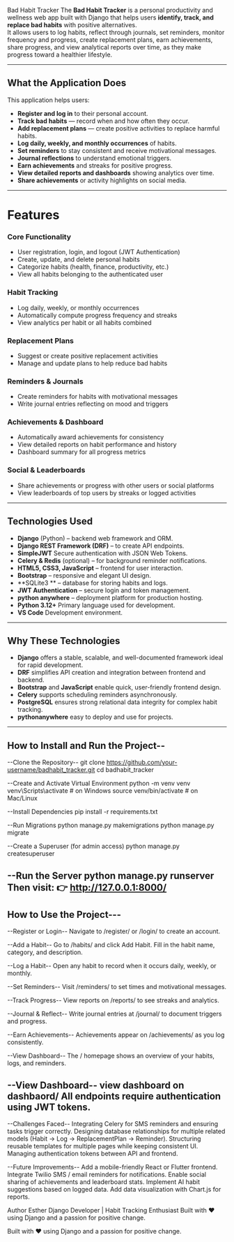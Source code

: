  Bad Habit Tracker
The **Bad Habit Tracker** is a personal productivity and wellness web app built with Django 
that helps users **identify, track, and replace bad habits** with positive alternatives.  
It allows users to log habits, reflect through journals, set reminders, monitor frequency and 
progress, create replacement plans, earn achievements, share progress, and view analytical reports 
over time, as they make progress toward a healthier lifestyle.

---

## What the Application Does
This application helps users:
-  **Register and log in** to their personal account.  
-  **Track bad habits** — record when and how often they occur.  
-  **Add replacement plans** — create positive activities to replace harmful habits.  
-  **Log daily, weekly, and monthly occurrences** of habits.  
-  **Set reminders** to stay consistent and receive motivational messages.  
-  **Journal reflections** to understand emotional triggers.  
-  **Earn achievements** and streaks for positive progress.  
-  **View detailed reports and dashboards** showing analytics over time.  
-  **Share achievements** or activity highlights on social media.

---

# Features

### Core Functionality
- User registration, login, and logout (JWT Authentication)
- Create, update, and delete personal habits
- Categorize habits (health, finance, productivity, etc.)
- View all habits belonging to the authenticated user

### Habit Tracking
- Log daily, weekly, or monthly occurrences
- Automatically compute progress frequency and streaks
- View analytics per habit or all habits combined

### Replacement Plans
- Suggest or create positive replacement activities
- Manage and update plans to help reduce bad habits

### Reminders & Journals
- Create reminders for habits with motivational messages
- Write journal entries reflecting on mood and triggers

### Achievements & Dashboard
- Automatically award achievements for consistency
- View detailed reports on habit performance and history
- Dashboard summary for all progress metrics

### Social & Leaderboards
- Share achievements or progress with other users or social platforms
- View leaderboards of top users by streaks or logged activities

---


## Technologies Used
- **Django** (Python) – backend web framework and ORM.  
- **Django REST Framework (DRF)** – to create API endpoints.
- **SimpleJWT** Secure authentication with JSON Web Tokens. 
- **Celery & Redis** (optional) – for background reminder notifications.  
- **HTML5, CSS3, JavaScript** – frontend for user interaction.  
- **Bootstrap** – responsive and elegant UI design.  
- **SQLite3 ** – database for storing habits and logs.  
- **JWT Authentication** – secure login and token management.  
- **python anywhere** – deployment platform for production hosting.
- **Python 3.12+** Primary language used for development.
- **VS Code** Development environment.
---

## Why These Technologies
- **Django** offers a stable, scalable, and well-documented framework ideal for rapid development.
- **DRF** simplifies API creation and integration between frontend and backend.
- **Bootstrap** and **JavaScript** enable quick, user-friendly frontend design.
- **Celery** supports scheduling reminders asynchronously.
- **PostgreSQL** ensures strong relational data integrity for complex habit tracking.
- **pythonanywhere** easy to deploy and use for projects.

---

## How to Install and Run the Project--
--Clone the Repository--
git clone https://github.com/your-username/badhabit_tracker.git
cd badhabit_tracker

--Create and Activate Virtual Environment 
python -m venv venv
venv\Scripts\activate      # on Windows
source venv/bin/activate   # on Mac/Linux

--Install Dependencies
pip install -r requirements.txt

--Run Migrations
python manage.py makemigrations
python manage.py migrate

--Create a Superuser (for admin access)
python manage.py createsuperuser

--Run the Server
python manage.py runserver
Then visit:
👉 http://127.0.0.1:8000/
---

## How to Use the Project---
--Register or Login--
Navigate to /register/ or /login/ to create an account.

--Add a Habit--
Go to /habits/ and click Add Habit.
Fill in the habit name, category, and description.

--Log a Habit--
Open any habit to record when it occurs daily, weekly, or monthly.

--Set Reminders--
Visit /reminders/ to set times and motivational messages.

--Track Progress--
View reports on /reports/ to see streaks and analytics.

--Journal & Reflect--
Write journal entries at /journal/ to document triggers and progress.

--Earn Achievements--
Achievements appear on /achievements/ as you log consistently.

--View Dashboard--
The / homepage shows an overview of your habits, logs, and reminders.

--View Dashboard--
view dashboard on dashbaord/ 
All endpoints require authentication using JWT tokens.
---

--Challenges Faced--
Integrating Celery for SMS reminders and ensuring tasks trigger correctly.
Designing database relationships for multiple related models (Habit → Log → ReplacementPlan → Reminder).
Structuring reusable templates for multiple pages while keeping consistent UI.
Managing authentication tokens between API and frontend.

--Future Improvements--
Add a mobile-friendly React or Flutter frontend.
Integrate Twilio SMS / email reminders for notifications.
Enable social sharing of achievements and leaderboard stats.
Implement AI habit suggestions based on logged data.
Add data visualization with Chart.js for reports.

Author
Esther
Django Developer | Habit Tracking Enthusiast
Built with ❤️ using Django and a passion for positive change.






Built with ❤️ using Django and a passion for positive change.
